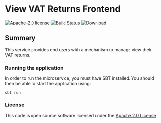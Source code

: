 # View VAT Returns Frontend

[![Apache-2.0 license](http://img.shields.io/badge/license-Apache-brightgreen.svg)](http://www.apache.org/licenses/LICENSE-2.0.html)
[![Build Status](https://travis-ci.org/hmrc/view-vat-returns-frontend.svg)](https://travis-ci.org/hmrc/view-vat-returns-frontend)
[![Download](https://api.bintray.com/packages/hmrc/releases/view-vat-returns-frontend/images/download.svg)](https://bintray.com/hmrc/releases/view-vat-returns-frontend/_latestVersion)

## Summary 
This service provides end users with a mechanism to manage view their VAT returns.

### Running the application

In order to run the microservice, you must have SBT installed. You should then be able to start the application using:
                                                               
`sbt run`

### License 

This code is open source software licensed under the [Apache 2.0 License]("http://www.apache.org/licenses/LICENSE-2.0.html")
